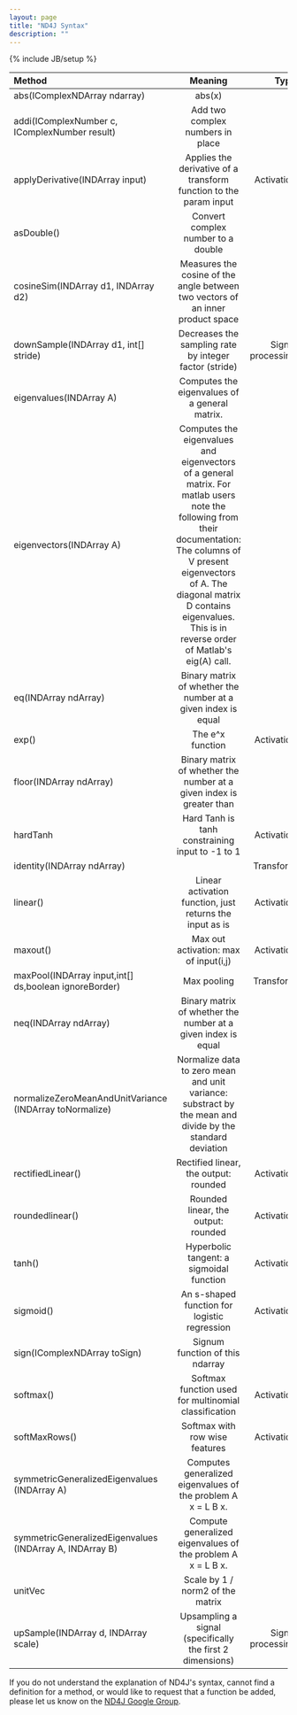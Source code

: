 ```yaml
---
layout: page
title: "ND4J Syntax"
description: ""
---
```

{% include JB/setup %}

|Method| Meaning| Type |
|:----------|:-------------:| ----:|
|abs(IComplexNDArray ndarray)| abs(x)|
|addi(IComplexNumber c, IComplexNumber result)|Add two complex numbers in place||
|applyDerivative(INDArray input)|Applies the derivative of a transform function to the param input|Activation|
|asDouble()|Convert complex number to a double||
|cosineSim(INDArray d1, INDArray d2)|Measures the cosine of the angle between two vectors of an inner product space||
|downSample(INDArray d1, int[] stride)|Decreases the sampling rate by integer factor (stride)|Signal processing|
|eigenvalues(INDArray A)|Computes the eigenvalues of a general matrix.|
|eigenvectors(INDArray A)|Computes the eigenvalues and eigenvectors of a general matrix. For matlab users note the following from their documentation: The columns of V present eigenvectors of A. The diagonal matrix D contains eigenvalues. This is in reverse order of Matlab's eig(A) call.|
|eq(INDArray ndArray)|Binary matrix of whether the number at a given index is equal||
|exp()|The e^x function|Activation|
|floor(INDArray ndArray)|Binary matrix of whether the number at a given index is greater than||
|hardTanh|Hard Tanh is tanh constraining input to -1 to 1|Activation|
|identity(INDArray ndArray)||Transform|
|linear()|Linear activation function, just returns the input as is|Activation|
|maxout()|Max out activation: max of input(i,j)|Activation|
|maxPool(INDArray input,int[] ds,boolean ignoreBorder)|Max pooling|Transform|
|neq(INDArray ndArray)|Binary matrix of whether the number at a given index is equal||
|normalizeZeroMeanAndUnitVariance (INDArray toNormalize)|Normalize data to zero mean and unit variance: substract by the mean and divide by the standard deviation||
|rectifiedLinear()|Rectified linear, the output: rounded|Activation|
|roundedlinear()|Rounded linear, the output: rounded|Activation|
|tanh()|Hyperbolic tangent: a sigmoidal function|Activation|
|sigmoid()|An s-shaped function for logistic regression|Activation|
|sign(IComplexNDArray toSign)|Signum function of this ndarray||
|softmax()|Softmax function used for multinomial classification|Activation|
|softMaxRows()|Softmax with row wise features|Activation|
|symmetricGeneralizedEigenvalues (INDArray A)|Computes generalized eigenvalues of the problem A x = L B x.|
|symmetricGeneralizedEigenvalues (INDArray A, INDArray B)|Compute generalized eigenvalues of the problem A x = L B x.|
|unitVec|Scale by 1 / norm2 of the matrix||
|upSample(INDArray d, INDArray scale)|Upsampling a signal (specifically the first 2 dimensions)|Signal processing|

If you do not understand the explanation of ND4J's syntax, cannot find a definition for a method, or would like to request that a function be added, please let us know on the [ND4J Google Group](https://groups.google.com/forum/#!forum/nd4j).
